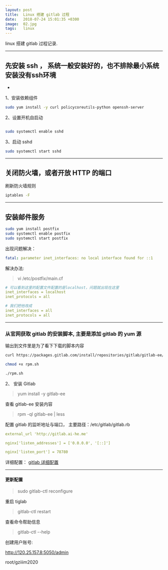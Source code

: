 ```yaml
---
layout: post
title:  Linux 搭建 gitlab 过程
date:   2018-07-24 15:01:35 +0300
image:  02.jpg
tags:   linux
---
```


linux 搭建 gitlab 过程记录.

---

## 先安装 ssh ， 系统一般安装好的，也不排除最小系统安装没有ssh环境

 -

1、安装依赖组件

```bash
sudo yum install -y curl policycoreutils-python openssh-server
```

2、设置开机自启动

```bash

sudo systemctl enable sshd

```


3、启动 sshd

```bash
sudo systemctl start sshd
```

---
## 关闭防火墙，或者开放 HTTP 的端口

刷新防火墙规则

```bash
iptables -F

```

---
## 安装邮件服务

```bash
sudo yum install postfix
sudo systemctl enable postfix
sudo systemctl start postfix
```

出现问题解决：

```yaml
fatal: parameter inet_interfaces: no local interface found for ::1
```

解决办法:

> vi /etc/postfix/main.cf

```yaml
# 可以看到这里的配置文件配置的是localhost，问题就出现在这里
inet_interfaces = localhost
inet_protocols = all

# 我们把他改成
inet_interfaces = all
inet_protocols = all
```

---
### 从官网获取 gitlab 的安装脚本, 主要是添加 gitlab 的 yum 源

输出到文件里是为了看下下载的脚本内容

```bash
curl https://packages.gitlab.com/install/repositories/gitlab/gitlab-ee/script.rpm.sh > rpm.sh

chmod +x rpm.sh

./rpm.sh
```

2、 安装 Gitlab

> yum install -y gitlab-ee

查看 gitlab-ee 安装内容

> rpm -ql gitlab-ee | less

配置 gitlab 的监听地址与端口， 主要路径：/etc/gitlab/gitlab.rb

```yaml
external_url 'http://gitlab.ai-he.me'

nginx['listen_addresses'] = ['0.0.0.0', '[::]']

nginx['listen_port'] = 78780

```

详细配置： [gitlab 详细配置](https://docs.gitlab.com/omnibus/settings/configuration.html#configuring-the-external-url-for-gitlab)

---
#### 更新配置

> sudo gitlab-ctl reconfigure

重启 tiglab

> gitlab-ctl restart

查看命令帮助信息

> gitlab-ctl --help

创建用户账号:

http://120.25.157.8:5050/admin

root/gziiim2020
